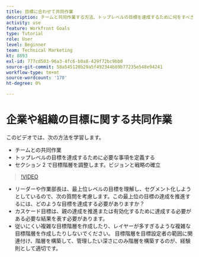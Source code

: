 ```yaml
---
title: 目標に合わせて共同作業
description: チームと共同作業する方法、トップレベルの目標を達成するために何をすべきかを定義し、目標階層を絞り込む方法を学びます。
activity: use
feature: Workfront Goals
type: Tutorial
role: User
level: Beginner
team: Technical Marketing
kt: 8893
exl-id: 777cd503-96a3-4fc6-b0a8-429f72bc9bb0
source-git-commit: 58a545120b29a5f492344b89b77235e548e94241
workflow-type: tm+mt
source-wordcount: '170'
ht-degree: 0%

---
```


# 企業や組織の目標に関する共同作業

このビデオでは、次の方法を学習します。

* チームとの共同作業
* トップレベルの目標を達成するために必要な事項を定義する
* セクション 2 で目標階層を調整します。ビジョンと戦略の確立

>[!VIDEO](https://video.tv.adobe.com/v/335187/?quality=12)

<!--
Pro-tips graphic
-->

* リーダーや作業部長は、最上位レベルの目標を理解し、セグメント化しようとしているので、次の質問を考慮します。この最上位の目標の達成を推進するには、どのような目標を達成する必要がありますか？
* カスケード目標は、親の達成を推進または有効化するために達成する必要がある必要な結果を表す必要があります。
* 従いにくい複雑な目標階層を作成したり、レイヤーが多すぎるような複雑な目標階層を作成したりしないでください。 目標階層を目標設定者の範囲に関連付け、階層を構築して、管理したい深さにのみ階層を構築するのが、経験則として適切です。
